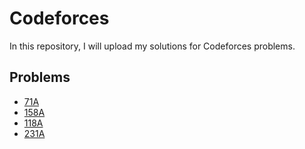 # Codeforces

In this repository, I will upload my solutions for Codeforces problems.

## Problems

- [71A](https://codeforces.com/problemset/problem/71/A)
- [158A](https://codeforces.com/contest/158/problem/A)
- [118A](https://codeforces.com/problemset/problem/118/A)
- [231A](https://codeforces.com/problemset/problem/231/A)
